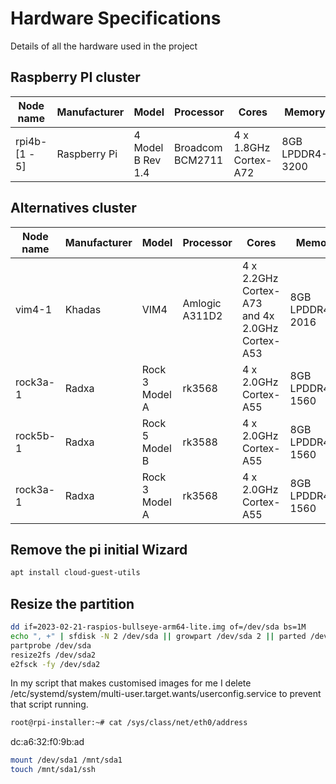 # Hardware Specifications

Details of all the hardware used in the project

## Raspberry PI cluster

|Node name | Manufacturer | Model | Processor | Cores | Memory |
|----|----|----|----|----|----|
|rpi4b-[1 - 5] | Raspberry Pi| 4 Model B Rev 1.4| Broadcom BCM2711 | 4 x 1.8GHz Cortex-A72| 8GB LPDDR4-3200 |

## Alternatives cluster

|Node name | Manufacturer | Model | Processor | Cores | Memory |
|----|----|----|----|----|----|
| vim4-1 | Khadas | VIM4 | Amlogic A311D2 | 4 x 2.2GHz Cortex-A73 and 4x 2.0GHz Cortex-A53 | 8GB LPDDR4X-2016 |
| rock3a-1 | Radxa | Rock 3 Model A | rk3568 | 4 x 2.0GHz Cortex-A55 | 8GB LPDDR4-1560 |
| rock5b-1 | Radxa | Rock 5 Model B | rk3588 | 4 x 2.0GHz Cortex-A55 | 8GB LPDDR4-1560 |
| rock3a-1 | Radxa | Rock 3 Model A | rk3568 | 4 x 2.0GHz Cortex-A55 | 8GB LPDDR4-1560 |



## Remove the pi initial Wizard

```bash
apt install cloud-guest-utils
```

## Resize the partition

```bash
dd if=2023-02-21-raspios-bullseye-arm64-lite.img of=/dev/sda bs=1M
echo ", +" | sfdisk -N 2 /dev/sda || growpart /dev/sda 2 || parted /dev/sda resizepart 2 100%
partprobe /dev/sda
resize2fs /dev/sda2
e2fsck -fy /dev/sda2
```

In my script that makes customised images for me I delete /etc/systemd/system/multi-user.target.wants/userconfig.service to prevent that script running.

```bash
root@rpi-installer:~# cat /sys/class/net/eth0/address
```

dc:a6:32:f0:9b:ad

```bash
mount /dev/sda1 /mnt/sda1
touch /mnt/sda1/ssh
```
